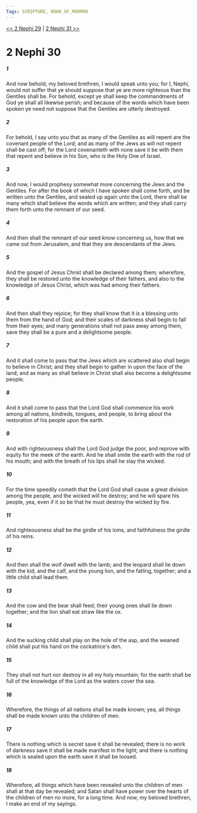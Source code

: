 ```yaml
---
Tags: SCRIPTURE, BOOK_OF_MORMON
---
```


[<< 2 Nephi 29](BOOK_OF_MORMON/02_2_Nephi/2_Nephi_29.md) | [2 Nephi 31 >>](BOOK_OF_MORMON/02_2_Nephi/2_Nephi_31.md)

# 2 Nephi 30

##### 1

And now behold, my beloved brethren, I would speak unto you; for I, Nephi, would not suffer that ye should suppose that ye are more righteous than the Gentiles shall be. For behold, except ye shall keep the commandments of God ye shall all likewise perish; and because of the words which have been spoken ye need not suppose that the Gentiles are utterly destroyed.

##### 2

For behold, I say unto you that as many of the Gentiles as will repent are the covenant people of the Lord; and as many of the Jews as will not repent shall be cast off; for the Lord covenanteth with none save it be with them that repent and believe in his Son, who is the Holy One of Israel.

##### 3

And now, I would prophesy somewhat more concerning the Jews and the Gentiles. For after the book of which I have spoken shall come forth, and be written unto the Gentiles, and sealed up again unto the Lord, there shall be many which shall believe the words which are written; and they shall carry them forth unto the remnant of our seed.

##### 4

And then shall the remnant of our seed know concerning us, how that we came out from Jerusalem, and that they are descendants of the Jews.

##### 5

And the gospel of Jesus Christ shall be declared among them; wherefore, they shall be restored unto the knowledge of their fathers, and also to the knowledge of Jesus Christ, which was had among their fathers.

##### 6

And then shall they rejoice; for they shall know that it is a blessing unto them from the hand of God; and their scales of darkness shall begin to fall from their eyes; and many generations shall not pass away among them, save they shall be a pure and a delightsome people.

##### 7

And it shall come to pass that the Jews which are scattered also shall begin to believe in Christ; and they shall begin to gather in upon the face of the land; and as many as shall believe in Christ shall also become a delightsome people.

##### 8

And it shall come to pass that the Lord God shall commence his work among all nations, kindreds, tongues, and people, to bring about the restoration of his people upon the earth.

##### 9

And with righteousness shall the Lord God judge the poor, and reprove with equity for the meek of the earth. And he shall smite the earth with the rod of his mouth; and with the breath of his lips shall he slay the wicked.

##### 10

For the time speedily cometh that the Lord God shall cause a great division among the people, and the wicked will he destroy; and he will spare his people, yea, even if it so be that he must destroy the wicked by fire.

##### 11

And righteousness shall be the girdle of his loins, and faithfulness the girdle of his reins.

##### 12

And then shall the wolf dwell with the lamb; and the leopard shall lie down with the kid, and the calf, and the young lion, and the fatling, together; and a little child shall lead them.

##### 13

And the cow and the bear shall feed; their young ones shall lie down together; and the lion shall eat straw like the ox.

##### 14

And the sucking child shall play on the hole of the asp, and the weaned child shall put his hand on the cockatrice's den.

##### 15

They shall not hurt nor destroy in all my holy mountain; for the earth shall be full of the knowledge of the Lord as the waters cover the sea.

##### 16

Wherefore, the things of all nations shall be made known; yea, all things shall be made known unto the children of men.

##### 17

There is nothing which is secret save it shall be revealed; there is no work of darkness save it shall be made manifest in the light; and there is nothing which is sealed upon the earth save it shall be loosed.

##### 18

Wherefore, all things which have been revealed unto the children of men shall at that day be revealed; and Satan shall have power over the hearts of the children of men no more, for a long time. And now, my beloved brethren, I make an end of my sayings.
